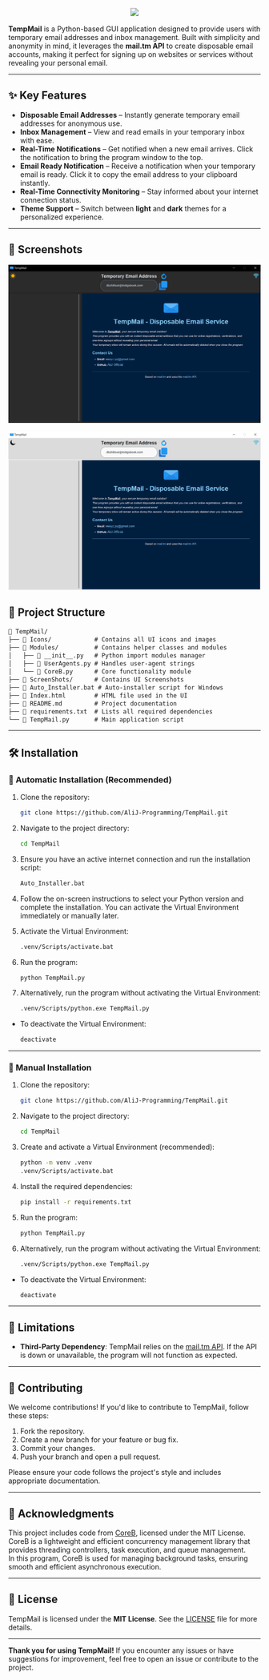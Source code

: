 <p align="center">
  <picture>
    <source media="(prefers-color-scheme: dark)" srcset="./Icons/email.ico">
    <img src="./Icons/email.ico">
  </picture>
</p>

**TempMail** is a Python-based GUI application designed to provide users with temporary email addresses and inbox management. Built with simplicity and anonymity in mind, it leverages the **mail.tm API** to create disposable email accounts, making it perfect for signing up on websites or services without revealing your personal email.

---

## ✨ Key Features

- **Disposable Email Addresses** – Instantly generate temporary email addresses for anonymous use.
- **Inbox Management** – View and read emails in your temporary inbox with ease.
- **Real-Time Notifications** – Get notified when a new email arrives. Click the notification to bring the program window to the top.
- **Email Ready Notification** – Receive a notification when your temporary email is ready. Click it to copy the email address to your clipboard instantly.
- **Real-Time Connectivity Monitoring** – Stay informed about your internet connection status.
- **Theme Support** – Switch between **light** and **dark** themes for a personalized experience.

---
## 📸 Screenshots
![](Screenshots/Dark-Theme.PNG)

![](Screenshots/Light-Theme.PNG)

## 📂 Project Structure

```
📂 TempMail/
├── 📂 Icons/            # Contains all UI icons and images
├── 📂 Modules/          # Contains helper classes and modules
│   ├── 📄 __init__.py   # Python import modules manager
│   ├── 📄 UserAgents.py # Handles user-agent strings
│   └── 📄 CoreB.py      # Core functionality module
├── 📂 ScreenShots/      # Contains UI Screenshots
├── 📄 Auto_Installer.bat # Auto-installer script for Windows
├── 📄 Index.html        # HTML file used in the UI
├── 📄 README.md         # Project documentation
├── 📄 requirements.txt  # Lists all required dependencies
└── 📄 TempMail.py       # Main application script
```
---
## 🛠️ Installation

### 🔹 Automatic Installation (Recommended)

1. Clone the repository:
   ```bash
   git clone https://github.com/AliJ-Programming/TempMail.git
   ```

2. Navigate to the project directory:
   ```bash
   cd TempMail
   ```

3. Ensure you have an active internet connection and run the installation script:
   ```bash
   Auto_Installer.bat
   ```

4. Follow the on-screen instructions to select your Python version and complete the installation. You can activate the Virtual Environment immediately or manually later.

5. Activate the Virtual Environment:
   ```bash
   .venv/Scripts/activate.bat
   ```

6. Run the program:
   ```bash
   python TempMail.py
   ```

7. Alternatively, run the program without activating the Virtual Environment:
   ```bash
   .venv/Scripts/python.exe TempMail.py
   ```

- To deactivate the Virtual Environment:
   ```bash
   deactivate
   ```

---

### 🔹 Manual Installation

1. Clone the repository:
   ```bash
   git clone https://github.com/AliJ-Programming/TempMail.git
   ```

2. Navigate to the project directory:
   ```bash
   cd TempMail
   ```

3. Create and activate a Virtual Environment (recommended):
   ```bash
   python -m venv .venv
   .venv/Scripts/activate.bat
   ```

4. Install the required dependencies:
   ```bash
   pip install -r requirements.txt
   ```

5. Run the program:
   ```bash
   python TempMail.py
   ```

6. Alternatively, run the program without activating the Virtual Environment:
   ```bash
   .venv/Scripts/python.exe TempMail.py
   ```

- To deactivate the Virtual Environment:
   ```bash
   deactivate
   ```

---

## 🚧 Limitations

- **Third-Party Dependency**: TempMail relies on the [mail.tm API](https://mail.tm). If the API is down or unavailable, the program will not function as expected.

---

## 🤝 Contributing

We welcome contributions! If you'd like to contribute to TempMail, follow these steps:

1. Fork the repository.
2. Create a new branch for your feature or bug fix.
3. Commit your changes.
4. Push your branch and open a pull request.

Please ensure your code follows the project's style and includes appropriate documentation.

---

## 🙏 Acknowledgments

This project includes code from [CoreB](https://github.com/mmji-programming/CoreB.git), licensed under the MIT License.  
CoreB is a lightweight and efficient concurrency management library that provides threading controllers, task execution, and queue management.  
In this program, CoreB is used for managing background tasks, ensuring smooth and efficient asynchronous execution.

---

## 📜 License

TempMail is licensed under the **MIT License**. See the [LICENSE](LICENSE) file for more details.

---

**Thank you for using TempMail!** If you encounter any issues or have suggestions for improvement, feel free to open an issue or contribute to the project.
